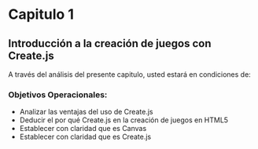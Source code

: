 # Capitulo 1


## Introducción a la creación de juegos con Create.js


A través del análisis del presente capitulo, usted estará en condiciones de:


### Objetivos Operacionales:

* Analizar las ventajas del uso de Create.js
* Deducir el por qué Create.js en la creación de juegos en HTML5
* Establecer con claridad que es Canvas
* Establecer con claridad que es Create.js
